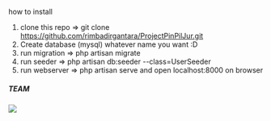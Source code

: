 how to install

1. clone this repo => git clone https://github.com/rimbadirgantara/ProjectPinPilJur.git
2. Create database (mysql) whatever name you want :D
3. run migration => php artisan migrate
4. run seeder => php artisan db:seeder --class=UserSeeder
5. run webserver => php artisan serve and open localhost:8000 on browser

<h5>TEAM</h5>
<img src="https://avatars.githubusercontent.com/u/97583410?v=4">